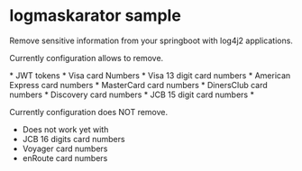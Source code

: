 # logmaskarator sample

Remove sensitive information from your springboot with log4j2 applications.

Currently configuration allows to remove.

 <p>
 * JWT tokens
 * Visa card Numbers
 * Visa 13 digit card numbers
 * American Express card numbers
 * MasterCard card numbers
 * DinersClub card numbers
 * Discovery card numbers
 * JCB 15 digit card numbers
 * <p>
 
 Currently configuration does NOT remove.
 * Does not work yet with
 * JCB 16 digits card numbers
 * Voyager card numbers
 * enRoute card numbers
